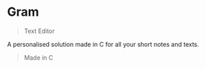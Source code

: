 # Gram
>Text Editor

A personalised solution made in C for all your short notes and texts.
>Made in C
